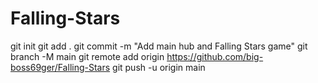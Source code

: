 # Falling-Stars
git init
git add .
git commit -m "Add main hub and Falling Stars game"
git branch -M main
git remote add origin https://github.com/big-boss69ger/Falling-Stars
git push -u origin main
